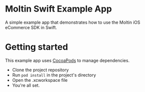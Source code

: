 # Moltin Swift Example App
A simple example app that demonstrates how to use the Moltin iOS eCommerce SDK in Swift.

# Getting started
This example app uses [CocoaPods](https://guides.cocoapods.org/using/getting-started.html#getting-started) to manage dependencies. 
- Clone the project repository
- Run `pod install` in the project's directory
- Open the .xcworkspace file
- You're all set.
